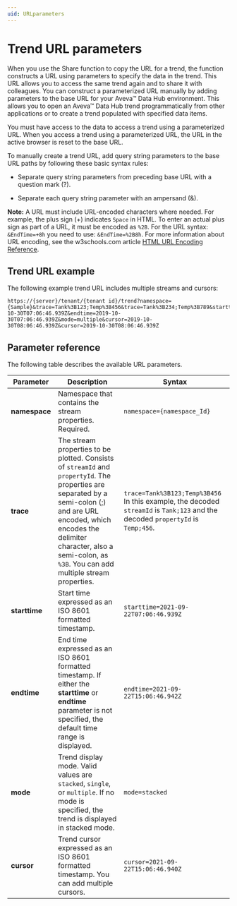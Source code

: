 ```yaml
---
uid: URLparameters
---
```


# Trend URL parameters

When you use the Share function to copy the URL for a trend, the function constructs a URL using parameters to specify the data in the trend. This URL allows you to access the same trend again and to share it with colleagues. You can construct a parameterized URL manually by adding parameters to the base URL for your Aveva&trade; Data Hub environment. This allows you to open an Aveva&trade; Data Hub trend programmatically from other applications or to create a trend populated with specified data items. 

You must have access to the data to access a trend using a parameterized URL. When you access a trend using a parameterized URL, the URL in the active browser is reset to the base URL. 

To manually create a trend URL, add query string parameters to the base URL paths by following these basic syntax rules:

- Separate query string parameters from preceding base URL with a question mark (?).

- Separate each query string parameter with an ampersand (&).

**Note:** A URL must include URL-encoded characters where needed. For example, the plus sign (+) indicates `Space` in HTML. To enter an actual plus sign as part of a URL, it must be encoded as `%2B`. For the URL syntax: `&EndTime=+8h` you need to use: `&EndTime=%2B8h`. For more information about URL encoding, see the w3schools.com article [HTML URL Encoding Reference](https://www.w3schools.com/tags/ref_urlencode.asp).

## Trend URL example

The following example trend URL includes multiple streams and cursors: 

```
https://{server}/tenant/{tenant id}/trend?namespace={Sample}&trace=Tank%3B123;Temp%3B456&trace=Tank%3B234;Temp%3B789&starttime=2019-10-30T07:06:46.939Z&endtime=2019-10-30T07:06:46.939Z&mode=multiple&cursor=2019-10-30T08:06:46.939Z&cursor=2019-10-30T08:06:46.939Z
```

## Parameter reference 

The following table describes the available URL parameters.

| Parameter         | Description                                |Syntax            |
|-------------------|--------------------------------------------|------------------|
| **namespace**     | Namespace that contains the stream properties. Required.  | `namespace={namespace_Id}`   |
| **trace**         | The stream properties to be plotted. Consists of `streamId` and `propertyId`. The properties are separated by a semi-colon (;) and are URL encoded, which encodes the delimiter character, also a semi-colon, as `%3B`. You can add multiple stream properties.  | `trace=Tank%3B123;Temp%3B456`<br>In this example, the decoded `streamId` is `Tank;123` and the decoded `propertyId` is `Temp;456`.   | 
| **starttime**     | Start time expressed as an ISO 8601 formatted timestamp.   | `starttime=2021-09-22T07:06:46.939Z`   |
| **endtime**       | End time expressed as an ISO 8601 formatted timestamp. If either the **starttime** or **endtime** parameter is not specified, the default time range is displayed.    | `endtime=2021-09-22T15:06:46.942Z`   |
| **mode**          | Trend display mode. Valid values are `stacked`, `single`, or `multiple`. If no mode is specified, the trend is displayed in stacked mode.     | `mode=stacked`   |
| **cursor**        | Trend cursor expressed as an ISO 8601 formatted timestamp. You can add multiple cursors.  | `cursor=2021-09-22T15:06:46.940Z`   |
